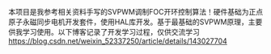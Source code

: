本项目是我参考相关资料手写的SVPWM调制FOC开环控制算法！硬件基础为正点原子永磁同步电机开发套件，使用HAL库开发。基于最基础的SVPWM原理，主要供我学习使用。以下博客记录了开发学习过程，仅供交流学习
https://blog.csdn.net/weixin_52337250/article/details/143027704
